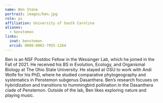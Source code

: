 ```yaml
---
name: Ben Stone
portrait: images/ben.jpg
role: pi
affiliation: University of South Carolina
aliases:
  - benstemon
links:
  inat: benstemon
  orcid: 0000-0002-7955-1264
---
```


Ben is an NSF Postdoc Fellow in the Wessinger Lab, which he joined in the Fall of 2021. He received his BS in Evolution, Ecology, and Organismal Biology at The Ohio State University. He stayed at OSU to work with Andi Wolfe for his PhD, where he studied comparative phylogeography and systematics in Penstemon subgenus Dasanthera. Ben’s research focuses on hybridization and transitions to hummingbird pollination in the Dasanthera clade of Penstemon. Outside of the lab, Ben likes exploring nature and playing music.
